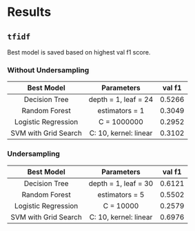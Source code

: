 # Results

## `tfidf`

Best model is saved based on highest val f1 score.

### Without Undersampling
Best Model | Parameters | val f1 
:-----: | :-----: | :-----: | 
Decision Tree | depth = 1, leaf = 24 | 0.5266 
Random Forest | estimators = 1 | 0.3049 
Logistic Regression | C = 1000000 | 0.2952 
SVM with Grid Search| C: 10, kernel: linear | 0.3102 

### Undersampling
Best Model | Parameters | val f1 
:-----: | :-----: | :-----: | 
Decision Tree | depth = 1, leaf = 30 | 0.6121 
Random Forest | estimators = 5 | 0.5502 
Logistic Regression | C = 10000 | 0.2579 
SVM with Grid Search| C: 10, kernel: linear | 0.6976 
